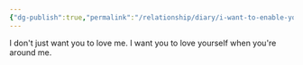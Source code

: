 ```yaml
---
{"dg-publish":true,"permalink":"/relationship/diary/i-want-to-enable-your-best-self/","tags":["diary","crush"],"created":"Sep 1, 2021, 6:32 PM","updated":""}
---
```



I don't just want you to love me. I want you to love yourself when you're around me.